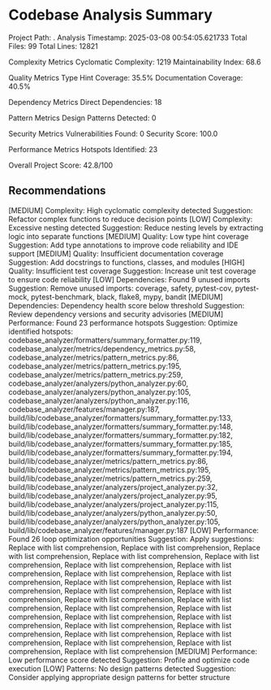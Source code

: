 Codebase Analysis Summary
=========================
Project Path: .
Analysis Timestamp: 2025-03-08 00:54:05.621733
Total Files: 99
Total Lines: 12821

Complexity Metrics
  Cyclomatic Complexity: 1219
  Maintainability Index: 68.6

Quality Metrics
  Type Hint Coverage: 35.5%
  Documentation Coverage: 40.5%

Dependency Metrics
  Direct Dependencies: 18

Pattern Metrics
  Design Patterns Detected: 0

Security Metrics
  Vulnerabilities Found: 0
  Security Score: 100.0

Performance Metrics
  Hotspots Identified: 23

Overall Project Score: 42.8/100

Recommendations
---------------
[MEDIUM] Complexity: High cyclomatic complexity detected
  Suggestion: Refactor complex functions to reduce decision points
[LOW] Complexity: Excessive nesting detected
  Suggestion: Reduce nesting levels by extracting logic into separate functions
[MEDIUM] Quality: Low type hint coverage
  Suggestion: Add type annotations to improve code reliability and IDE support
[MEDIUM] Quality: Insufficient documentation coverage
  Suggestion: Add docstrings to functions, classes, and modules
[HIGH] Quality: Insufficient test coverage
  Suggestion: Increase unit test coverage to ensure code reliability
[LOW] Dependencies: Found 9 unused imports
  Suggestion: Remove unused imports: coverage, safety, pytest-cov, pytest-mock, pytest-benchmark, black, flake8, mypy, bandit
[MEDIUM] Dependencies: Dependency health score below threshold
  Suggestion: Review dependency versions and security advisories
[MEDIUM] Performance: Found 23 performance hotspots
  Suggestion: Optimize identified hotspots: codebase_analyzer/formatters/summary_formatter.py:119, codebase_analyzer/metrics/dependency_metrics.py:58, codebase_analyzer/metrics/pattern_metrics.py:86, codebase_analyzer/metrics/pattern_metrics.py:195, codebase_analyzer/metrics/pattern_metrics.py:259, codebase_analyzer/analyzers/python_analyzer.py:60, codebase_analyzer/analyzers/python_analyzer.py:105, codebase_analyzer/analyzers/python_analyzer.py:116, codebase_analyzer/features/manager.py:187, build/lib/codebase_analyzer/formatters/summary_formatter.py:133, build/lib/codebase_analyzer/formatters/summary_formatter.py:148, build/lib/codebase_analyzer/formatters/summary_formatter.py:182, build/lib/codebase_analyzer/formatters/summary_formatter.py:185, build/lib/codebase_analyzer/formatters/summary_formatter.py:194, build/lib/codebase_analyzer/metrics/pattern_metrics.py:86, build/lib/codebase_analyzer/metrics/pattern_metrics.py:195, build/lib/codebase_analyzer/metrics/pattern_metrics.py:259, build/lib/codebase_analyzer/analyzers/project_analyzer.py:32, build/lib/codebase_analyzer/analyzers/project_analyzer.py:95, build/lib/codebase_analyzer/analyzers/project_analyzer.py:115, build/lib/codebase_analyzer/analyzers/python_analyzer.py:50, build/lib/codebase_analyzer/analyzers/python_analyzer.py:105, build/lib/codebase_analyzer/features/manager.py:187
[LOW] Performance: Found 26 loop optimization opportunities
  Suggestion: Apply suggestions: Replace with list comprehension, Replace with list comprehension, Replace with list comprehension, Replace with list comprehension, Replace with list comprehension, Replace with list comprehension, Replace with list comprehension, Replace with list comprehension, Replace with list comprehension, Replace with list comprehension, Replace with list comprehension, Replace with list comprehension, Replace with list comprehension, Replace with list comprehension, Replace with list comprehension, Replace with list comprehension, Replace with list comprehension, Replace with list comprehension, Replace with list comprehension, Replace with list comprehension, Replace with list comprehension, Replace with list comprehension, Replace with list comprehension, Replace with list comprehension, Replace with list comprehension, Replace with list comprehension
[MEDIUM] Performance: Low performance score detected
  Suggestion: Profile and optimize code execution
[LOW] Patterns: No design patterns detected
  Suggestion: Consider applying appropriate design patterns for better structure